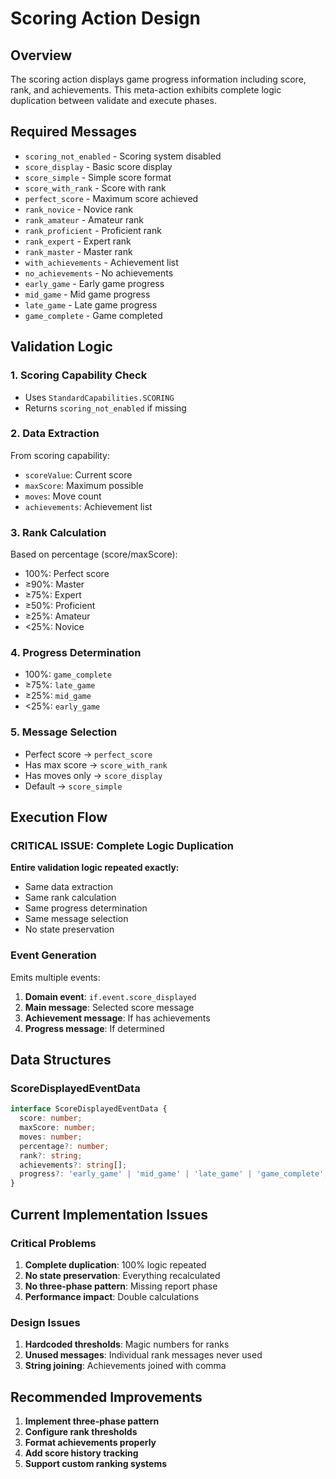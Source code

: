 # Scoring Action Design

## Overview
The scoring action displays game progress information including score, rank, and achievements. This meta-action exhibits complete logic duplication between validate and execute phases.

## Required Messages
- `scoring_not_enabled` - Scoring system disabled
- `score_display` - Basic score display
- `score_simple` - Simple score format
- `score_with_rank` - Score with rank
- `perfect_score` - Maximum score achieved
- `rank_novice` - Novice rank
- `rank_amateur` - Amateur rank
- `rank_proficient` - Proficient rank
- `rank_expert` - Expert rank
- `rank_master` - Master rank
- `with_achievements` - Achievement list
- `no_achievements` - No achievements
- `early_game` - Early game progress
- `mid_game` - Mid game progress
- `late_game` - Late game progress
- `game_complete` - Game completed

## Validation Logic

### 1. Scoring Capability Check
- Uses `StandardCapabilities.SCORING`
- Returns `scoring_not_enabled` if missing

### 2. Data Extraction
From scoring capability:
- `scoreValue`: Current score
- `maxScore`: Maximum possible
- `moves`: Move count
- `achievements`: Achievement list

### 3. Rank Calculation
Based on percentage (score/maxScore):
- 100%: Perfect score
- ≥90%: Master
- ≥75%: Expert
- ≥50%: Proficient
- ≥25%: Amateur
- <25%: Novice

### 4. Progress Determination
- 100%: `game_complete`
- ≥75%: `late_game`
- ≥25%: `mid_game`
- <25%: `early_game`

### 5. Message Selection
- Perfect score → `perfect_score`
- Has max score → `score_with_rank`
- Has moves only → `score_display`
- Default → `score_simple`

## Execution Flow

### CRITICAL ISSUE: Complete Logic Duplication
**Entire validation logic repeated exactly:**
- Same data extraction
- Same rank calculation
- Same progress determination
- Same message selection
- No state preservation

### Event Generation
Emits multiple events:
1. **Domain event**: `if.event.score_displayed`
2. **Main message**: Selected score message
3. **Achievement message**: If has achievements
4. **Progress message**: If determined

## Data Structures

### ScoreDisplayedEventData
```typescript
interface ScoreDisplayedEventData {
  score: number;
  maxScore: number;
  moves: number;
  percentage?: number;
  rank?: string;
  achievements?: string[];
  progress?: 'early_game' | 'mid_game' | 'late_game' | 'game_complete';
}
```

## Current Implementation Issues

### Critical Problems
1. **Complete duplication**: 100% logic repeated
2. **No state preservation**: Everything recalculated
3. **No three-phase pattern**: Missing report phase
4. **Performance impact**: Double calculations

### Design Issues
1. **Hardcoded thresholds**: Magic numbers for ranks
2. **Unused messages**: Individual rank messages never used
3. **String joining**: Achievements joined with comma

## Recommended Improvements
1. **Implement three-phase pattern**
2. **Configure rank thresholds**
3. **Format achievements properly**
4. **Add score history tracking**
5. **Support custom ranking systems**